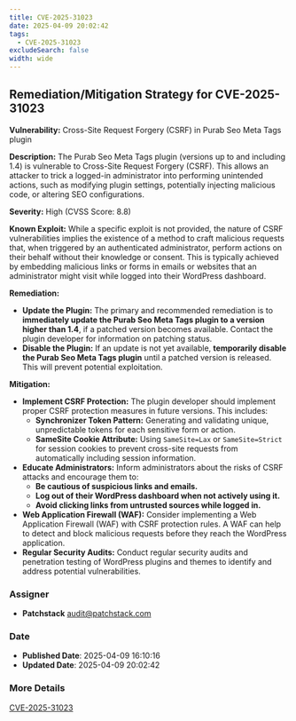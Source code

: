 ```yaml
---
title: CVE-2025-31023
date: 2025-04-09 20:02:42
tags:
  - CVE-2025-31023
excludeSearch: false
width: wide
---
```


## Remediation/Mitigation Strategy for CVE-2025-31023

**Vulnerability:** Cross-Site Request Forgery (CSRF) in Purab Seo Meta Tags plugin

**Description:** The Purab Seo Meta Tags plugin (versions up to and including 1.4) is vulnerable to Cross-Site Request Forgery (CSRF). This allows an attacker to trick a logged-in administrator into performing unintended actions, such as modifying plugin settings, potentially injecting malicious code, or altering SEO configurations.

**Severity:** High (CVSS Score: 8.8)

**Known Exploit:**  While a specific exploit is not provided, the nature of CSRF vulnerabilities implies the existence of a method to craft malicious requests that, when triggered by an authenticated administrator, perform actions on their behalf without their knowledge or consent. This is typically achieved by embedding malicious links or forms in emails or websites that an administrator might visit while logged into their WordPress dashboard.

**Remediation:**

*   **Update the Plugin:** The primary and recommended remediation is to **immediately update the Purab Seo Meta Tags plugin to a version higher than 1.4**, if a patched version becomes available.  Contact the plugin developer for information on patching status.
*   **Disable the Plugin:** If an update is not yet available, **temporarily disable the Purab Seo Meta Tags plugin** until a patched version is released. This will prevent potential exploitation.

**Mitigation:**

*   **Implement CSRF Protection:**  The plugin developer should implement proper CSRF protection measures in future versions. This includes:
    *   **Synchronizer Token Pattern:**  Generating and validating unique, unpredictable tokens for each sensitive form or action.
    *   **SameSite Cookie Attribute:**  Using `SameSite=Lax` or `SameSite=Strict` for session cookies to prevent cross-site requests from automatically including session information.
*   **Educate Administrators:**  Inform administrators about the risks of CSRF attacks and encourage them to:
    *   **Be cautious of suspicious links and emails.**
    *   **Log out of their WordPress dashboard when not actively using it.**
    *   **Avoid clicking links from untrusted sources while logged in.**
*   **Web Application Firewall (WAF):**  Consider implementing a Web Application Firewall (WAF) with CSRF protection rules. A WAF can help to detect and block malicious requests before they reach the WordPress application.
*   **Regular Security Audits:** Conduct regular security audits and penetration testing of WordPress plugins and themes to identify and address potential vulnerabilities.

### Assigner
- **Patchstack** <audit@patchstack.com>

### Date
- **Published Date**: 2025-04-09 16:10:16
- **Updated Date**: 2025-04-09 20:02:42

### More Details
[CVE-2025-31023](https://www.cvedetails.com/cve/CVE-2025-31023)